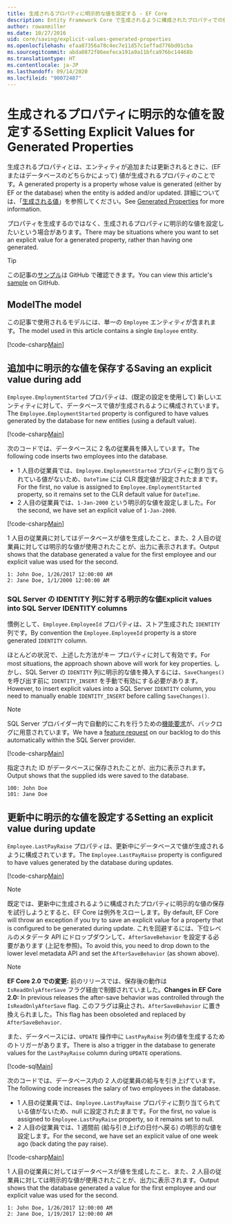```yaml
---
title: 生成されるプロパティに明示的な値を設定する - EF Core
description: Entity Framework Core で生成されるように構成されたプロパティでの値の明示的な設定に関する情報
author: rowanmiller
ms.date: 10/27/2016
uid: core/saving/explicit-values-generated-properties
ms.openlocfilehash: efaa87356a78c4ec7e11d57c1effad776bd01cba
ms.sourcegitcommit: abda0872f86eefeca191a9a11bfca976bc14468b
ms.translationtype: HT
ms.contentlocale: ja-JP
ms.lasthandoff: 09/14/2020
ms.locfileid: "90072487"
---
```

# <a name="setting-explicit-values-for-generated-properties"></a><span data-ttu-id="0af4f-103">生成されるプロパティに明示的な値を設定する</span><span class="sxs-lookup"><span data-stu-id="0af4f-103">Setting Explicit Values for Generated Properties</span></span>

<span data-ttu-id="0af4f-104">生成されるプロパティとは、エンティティが追加または更新されるときに、(EF またはデータベースのどちらかによって) 値が生成されるプロパティのことです。</span><span class="sxs-lookup"><span data-stu-id="0af4f-104">A generated property is a property whose value is generated (either by EF or the database) when the entity is added and/or updated.</span></span> <span data-ttu-id="0af4f-105">詳細については、「[生成される値](xref:core/modeling/generated-properties)」を参照してください。</span><span class="sxs-lookup"><span data-stu-id="0af4f-105">See [Generated Properties](xref:core/modeling/generated-properties) for more information.</span></span>

<span data-ttu-id="0af4f-106">プロパティを生成するのではなく、生成されるプロパティに明示的な値を設定したいという場合があります。</span><span class="sxs-lookup"><span data-stu-id="0af4f-106">There may be situations where you want to set an explicit value for a generated property, rather than having one generated.</span></span>

> [!TIP]  
> <span data-ttu-id="0af4f-107">この記事の[サンプル](https://github.com/dotnet/EntityFramework.Docs/tree/master/samples/core/Saving/ExplicitValuesGenerateProperties/)は GitHub で確認できます。</span><span class="sxs-lookup"><span data-stu-id="0af4f-107">You can view this article's [sample](https://github.com/dotnet/EntityFramework.Docs/tree/master/samples/core/Saving/ExplicitValuesGenerateProperties/) on GitHub.</span></span>

## <a name="the-model"></a><span data-ttu-id="0af4f-108">Model</span><span class="sxs-lookup"><span data-stu-id="0af4f-108">The model</span></span>

<span data-ttu-id="0af4f-109">この記事で使用されるモデルには、単一の `Employee` エンティティが含まれます。</span><span class="sxs-lookup"><span data-stu-id="0af4f-109">The model used in this article contains a single `Employee` entity.</span></span>

[!code-csharp[Main](../../../samples/core/Saving/ExplicitValuesGenerateProperties/Employee.cs#Sample)]

## <a name="saving-an-explicit-value-during-add"></a><span data-ttu-id="0af4f-110">追加中に明示的な値を保存する</span><span class="sxs-lookup"><span data-stu-id="0af4f-110">Saving an explicit value during add</span></span>

<span data-ttu-id="0af4f-111">`Employee.EmploymentStarted` プロパティは、(既定の設定を使用して) 新しいエンティティに対して、データベースで値が生成されるように構成されています。</span><span class="sxs-lookup"><span data-stu-id="0af4f-111">The `Employee.EmploymentStarted` property is configured to have values generated by the database for new entities (using a default value).</span></span>

[!code-csharp[Main](../../../samples/core/Saving/ExplicitValuesGenerateProperties/EmployeeContext.cs#EmploymentStarted)]

<span data-ttu-id="0af4f-112">次のコードでは、データベースに 2 名の従業員を挿入しています。</span><span class="sxs-lookup"><span data-stu-id="0af4f-112">The following code inserts two employees into the database.</span></span>

* <span data-ttu-id="0af4f-113">1 人目の従業員では、`Employee.EmploymentStarted` プロパティに割り当てられている値がないため、`DateTime` には CLR 既定値が設定されたままです。</span><span class="sxs-lookup"><span data-stu-id="0af4f-113">For the first, no value is assigned to `Employee.EmploymentStarted` property, so it remains set to the CLR default value for `DateTime`.</span></span>
* <span data-ttu-id="0af4f-114">2 人目の従業員では、`1-Jan-2000` という明示的な値を設定しました。</span><span class="sxs-lookup"><span data-stu-id="0af4f-114">For the second, we have set an explicit value of `1-Jan-2000`.</span></span>

[!code-csharp[Main](../../../samples/core/Saving/ExplicitValuesGenerateProperties/Sample.cs#EmploymentStarted)]

<span data-ttu-id="0af4f-115">1 人目の従業員に対してはデータベースが値を生成したこと、また、2 人目の従業員に対しては明示的な値が使用されたことが、出力に表示されます。</span><span class="sxs-lookup"><span data-stu-id="0af4f-115">Output shows that the database generated a value for the first employee and our explicit value was used for the second.</span></span>

``` Console
1: John Doe, 1/26/2017 12:00:00 AM
2: Jane Doe, 1/1/2000 12:00:00 AM
```

### <a name="explicit-values-into-sql-server-identity-columns"></a><span data-ttu-id="0af4f-116">SQL Server の IDENTITY 列に対する明示的な値</span><span class="sxs-lookup"><span data-stu-id="0af4f-116">Explicit values into SQL Server IDENTITY columns</span></span>

<span data-ttu-id="0af4f-117">慣例として、`Employee.EmployeeId` プロパティは、ストア生成された `IDENTITY` 列です。</span><span class="sxs-lookup"><span data-stu-id="0af4f-117">By convention the `Employee.EmployeeId` property is a store generated `IDENTITY` column.</span></span>

<span data-ttu-id="0af4f-118">ほとんどの状況で、上述した方法がキー プロパティに対して有効です。</span><span class="sxs-lookup"><span data-stu-id="0af4f-118">For most situations, the approach shown above will work for key properties.</span></span> <span data-ttu-id="0af4f-119">しかし、SQL Server の `IDENTITY` 列に明示的な値を挿入するには、`SaveChanges()` を呼び出す前に `IDENTITY_INSERT` を手動で有効にする必要があります。</span><span class="sxs-lookup"><span data-stu-id="0af4f-119">However, to insert explicit values into a SQL Server `IDENTITY` column, you need to manually enable `IDENTITY_INSERT` before calling `SaveChanges()`.</span></span>

> [!NOTE]  
> <span data-ttu-id="0af4f-120">SQL Server プロバイダー内で自動的にこれを行うための[機能要求](https://github.com/aspnet/EntityFramework/issues/703)が、バックログに用意されています。</span><span class="sxs-lookup"><span data-stu-id="0af4f-120">We have a [feature request](https://github.com/aspnet/EntityFramework/issues/703) on our backlog to do this automatically within the SQL Server provider.</span></span>

[!code-csharp[Main](../../../samples/core/Saving/ExplicitValuesGenerateProperties/Sample.cs#EmployeeId)]

<span data-ttu-id="0af4f-121">指定された ID がデータベースに保存されたことが、出力に表示されます。</span><span class="sxs-lookup"><span data-stu-id="0af4f-121">Output shows that the supplied ids were saved to the database.</span></span>

``` Console
100: John Doe
101: Jane Doe
```

## <a name="setting-an-explicit-value-during-update"></a><span data-ttu-id="0af4f-122">更新中に明示的な値を設定する</span><span class="sxs-lookup"><span data-stu-id="0af4f-122">Setting an explicit value during update</span></span>

<span data-ttu-id="0af4f-123">`Employee.LastPayRaise` プロパティは、更新中にデータベースで値が生成されるように構成されています。</span><span class="sxs-lookup"><span data-stu-id="0af4f-123">The `Employee.LastPayRaise` property is configured to have values generated by the database during updates.</span></span>

[!code-csharp[Main](../../../samples/core/Saving/ExplicitValuesGenerateProperties/EmployeeContext.cs#LastPayRaise)]

> [!NOTE]  
> <span data-ttu-id="0af4f-124">既定では、更新中に生成されるように構成されたプロパティに明示的な値の保存を試行しようとすると、EF Core は例外をスローします。</span><span class="sxs-lookup"><span data-stu-id="0af4f-124">By default, EF Core will throw an exception if you try to save an explicit value for a property that is configured to be generated during update.</span></span> <span data-ttu-id="0af4f-125">これを回避するには、下位レベルのメタデータ API にドロップダウンして、`AfterSaveBehavior` を設定する必要があります (上記を参照)。</span><span class="sxs-lookup"><span data-stu-id="0af4f-125">To avoid this, you need to drop down to the lower level metadata API and set the `AfterSaveBehavior` (as shown above).</span></span>

> [!NOTE]  
> <span data-ttu-id="0af4f-126">**EF Core 2.0 での変更:** 前のリリースでは、保存後の動作は `IsReadOnlyAfterSave` フラグ経由で制御されていました。</span><span class="sxs-lookup"><span data-stu-id="0af4f-126">**Changes in EF Core 2.0:** In previous releases the after-save behavior was controlled through the `IsReadOnlyAfterSave` flag.</span></span> <span data-ttu-id="0af4f-127">このフラグは廃止され、`AfterSaveBehavior` に置き換えられました。</span><span class="sxs-lookup"><span data-stu-id="0af4f-127">This flag has been obsoleted and replaced by `AfterSaveBehavior`.</span></span>

<span data-ttu-id="0af4f-128">また、データベースには、`UPDATE` 操作中に `LastPayRaise` 列の値を生成するためのトリガーがあります。</span><span class="sxs-lookup"><span data-stu-id="0af4f-128">There is also a trigger in the database to generate values for the `LastPayRaise` column during `UPDATE` operations.</span></span>

[!code-sql[Main](../../../samples/core/Saving/ExplicitValuesGenerateProperties/employee_UPDATE.sql)]

<span data-ttu-id="0af4f-129">次のコードでは、データベース内の 2 人の従業員の給与を引き上げています。</span><span class="sxs-lookup"><span data-stu-id="0af4f-129">The following code increases the salary of two employees in the database.</span></span>

* <span data-ttu-id="0af4f-130">1 人目の従業員では、`Employee.LastPayRaise` プロパティに割り当てられている値がないため、null に設定されたままです。</span><span class="sxs-lookup"><span data-stu-id="0af4f-130">For the first, no value is assigned to `Employee.LastPayRaise` property, so it remains set to null.</span></span>
* <span data-ttu-id="0af4f-131">2 人目の従業員では、1 週間前 (給与引き上げの日付へ戻る) の明示的な値を設定します。</span><span class="sxs-lookup"><span data-stu-id="0af4f-131">For the second, we have set an explicit value of one week ago (back dating the pay raise).</span></span>

[!code-csharp[Main](../../../samples/core/Saving/ExplicitValuesGenerateProperties/Sample.cs#LastPayRaise)]

<span data-ttu-id="0af4f-132">1 人目の従業員に対してはデータベースが値を生成したこと、また、2 人目の従業員に対しては明示的な値が使用されたことが、出力に表示されます。</span><span class="sxs-lookup"><span data-stu-id="0af4f-132">Output shows that the database generated a value for the first employee and our explicit value was used for the second.</span></span>

``` Console
1: John Doe, 1/26/2017 12:00:00 AM
2: Jane Doe, 1/19/2017 12:00:00 AM
```
